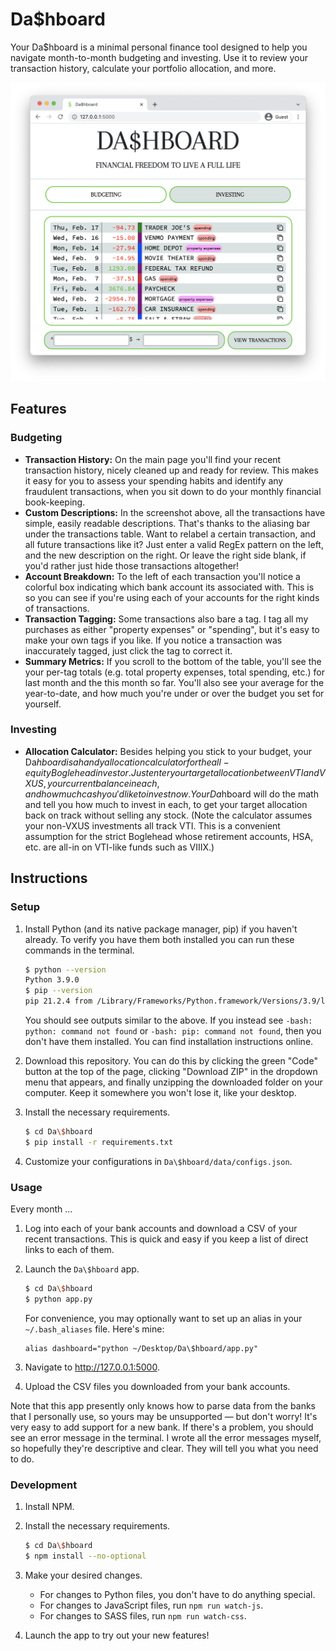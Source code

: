 # Da$hboard

Your Da$hboard is a minimal personal finance tool designed to help you navigate month-to-month budgeting and investing. Use it to review your transaction history, calculate your portfolio allocation, and more.

![Example](/static/images/example.png)

## Features

### Budgeting

* **Transaction History:** On the main page you'll find your recent transaction history, nicely cleaned up and ready for review. This makes it easy for you to assess your spending habits and identify any fraudulent transactions, when you sit down to do your monthly financial book-keeping.
* **Custom Descriptions:** In the screenshot above, all the transactions have simple, easily readable descriptions. That's thanks to the aliasing bar under the transactions table. Want to relabel a certain transaction, and all future transactions like it? Just enter a valid RegEx pattern on the left, and the new description on the right. Or leave the right side blank, if you'd rather just hide those transactions altogether!
* **Account Breakdown:** To the left of each transaction you'll notice a colorful box indicating which bank account its associated with. This is so you can see if you're using each of your accounts for the right kinds of transactions.
* **Transaction Tagging:** Some transactions also bare a tag. I tag all my purchases as either "property expenses" or "spending", but it's easy to make your own tags if you like. If you notice a transaction was inaccurately tagged, just click the tag to correct it.
* **Summary Metrics:** If you scroll to the bottom of the table, you'll see the your per-tag totals (e.g. total property expenses, total spending, etc.) for last month and the this month so far. You'll also see your average for the year-to-date, and how much you're under or over the budget you set for yourself.

### Investing

* **Allocation Calculator:** Besides helping you stick to your budget, your Da$hboard is a handy allocation calculator for the all-equity Boglehead investor. Just enter your target allocation between VTI and VXUS, your current balance in each, and how much cash you'd like to invest now. Your Da$hboard will do the math and tell you how much to invest in each, to get your target allocation back on track without selling any stock. (Note the calculator assumes your non-VXUS investments all track VTI. This is a convenient assumption for the strict Boglehead whose retirement accounts, HSA, etc. are all-in on VTI-like funds such as VIIIX.)

## Instructions

### Setup

1. Install Python (and its native package manager, pip) if you haven't already. To verify you have them both installed you can run these commands in the terminal.

   ```bash
   $ python --version
   Python 3.9.0
   $ pip --version
   pip 21.2.4 from /Library/Frameworks/Python.framework/Versions/3.9/lib/python3.9/site-packages/pip (python 3.9)
   ```

   You should see outputs similar to the above. If you instead see `-bash: python: command not found` or `-bash: pip: command not found`, then you don't have them installed. You can find installation instructions online.

1. Download this repository. You can do this by clicking the green "Code" button at the top of the page, clicking "Download ZIP" in the dropdown menu that appears, and finally unzipping the downloaded folder on your computer. Keep it somewhere you won't lose it, like your desktop.

1. Install the necessary requirements.

   ```bash
   $ cd Da\$hboard
   $ pip install -r requirements.txt
   ```

1. Customize your configurations in `Da\$hboard/data/configs.json`.

### Usage

Every month …

1. Log into each of your bank accounts and download a CSV of your recent transactions. This is quick and easy if you keep a list of direct links to each of them.

1. Launch the `Da\$hboard` app.

   ```bash
   $ cd Da\$hboard
   $ python app.py
   ```

   For convenience, you may optionally want to set up an alias in your `~/.bash_aliases` file. Here's mine:

   ```
   alias dashboard="python ~/Desktop/Da\$hboard/app.py"
   ```

1. Navigate to http://127.0.0.1:5000.

1. Upload the CSV files you downloaded from your bank accounts.

Note that this app presently only knows how to parse data from the banks that I personally use, so yours may be unsupported — but don't worry! It's very easy to add support for a new bank. If there's a problem, you should see an error message in the terminal. I wrote all the error messages myself, so hopefully they're descriptive and clear. They will tell you what you need to do.

### Development

1. Install NPM.
1. Install the necessary requirements.

   ```bash
   $ cd Da\$hboard
   $ npm install --no-optional
   ```

1. Make your desired changes.
   * For changes to Python files, you don't have to do anything special.
   * For changes to JavaScript files, run `npm run watch-js`.
   * For changes to SASS files, run `npm run watch-css`.
1. Launch the app to try out your new features!
